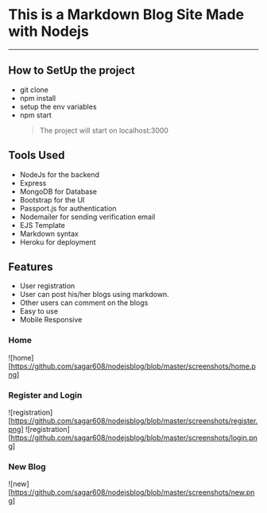 # This is a Markdown Blog Site Made with Nodejs

---

## How to SetUp the project

- git clone <repo url>
- npm install
- setup the env variables
- npm start
  > The project will start on localhost:3000

## Tools Used

- NodeJs for the backend
- Express
- MongoDB for Database
- Bootstrap for the UI
- Passport.js for authentication
- Nodemailer for sending verification email
- EJS Template
- Markdown syntax
- Heroku for deployment

## Features

- User registration
- User can post his/her blogs using markdown.
- Other users can comment on the blogs
- Easy to use
- Mobile Responsive

### Home

![home][https://github.com/sagar608/nodejsblog/blob/master/screenshots/home.png]

### Register and Login

![registration][https://github.com/sagar608/nodejsblog/blob/master/screenshots/register.png]
![registration][https://github.com/sagar608/nodejsblog/blob/master/screenshots/login.png]

### New Blog

![new][https://github.com/sagar608/nodejsblog/blob/master/screenshots/new.png]
